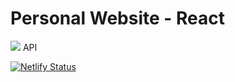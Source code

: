 # Personal Website - React

<img src='https://image.flaticon.com/icons/svg/818/818800.svg/'> API

[![Netlify Status](https://api.netlify.com/api/v1/badges/fca41c0e-0fb8-4d92-806e-f63ab03ff181/deploy-status)](https://app.netlify.com/sites/peaceful-johnson-07da59/deploys)
